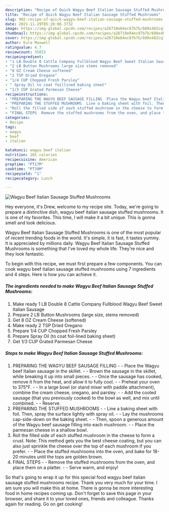 ```yaml
---
description: "Recipe of Quick Wagyu Beef Italian Sausage Stuffed Mushrooms"
title: "Recipe of Quick Wagyu Beef Italian Sausage Stuffed Mushrooms"
slug: 902-recipe-of-quick-wagyu-beef-italian-sausage-stuffed-mushrooms
date: 2021-11-29T05:28:06.373Z
image: https://img-global.cpcdn.com/recipes/a26710e84ec87b7b/680x482cq70/wagyu-beef-italian-sausage-stuffed-mushrooms-recipe-main-photo.jpg
thumbnail: https://img-global.cpcdn.com/recipes/a26710e84ec87b7b/680x482cq70/wagyu-beef-italian-sausage-stuffed-mushrooms-recipe-main-photo.jpg
cover: https://img-global.cpcdn.com/recipes/a26710e84ec87b7b/680x482cq70/wagyu-beef-italian-sausage-stuffed-mushrooms-recipe-main-photo.jpg
author: Eula Maxwell
ratingvalue: 4.7
reviewcount: 35015
recipeingredient:
- "1 LB Double 8 Cattle Company Fullblood Wagyu Beef Sweet Italian Sausage"
- "2 LB Button Mushrooms large size stems removed"
- "8 OZ Cream Cheese softened"
- "2 TSP Dried Oregano"
- "1/4 CUP Chopped Fresh Parsley"
- " Spray Oil to coat foillined baking sheet"
- "1/3 CUP Grated Parmesan Cheese"
recipeinstructions:
- "PREPARING THE WAGYU BEEF SAUSAGE FILLING  Place the Wagyu beef Italian sausage in the skillet.  Brown the sausage in the skillet, while breaking it up into small pieces.  Once the sausage has cooked, remove it from the heat, and allow it to fully cool.  Preheat your oven to 375°F.  In a large bowl (or stand mixer with paddle attachment), combine the cream cheese, oregano, and parsley.  Add the cooled sausage (that you previously cooked) to the bowl as well, and mix until combined.  Reserve."
- "PREPARING THE STUFFED MUSHROOMS  Line a baking sheet with foil. Then, spray the surface lightly with spray oil.  Lay the mushrooms cap-side-down on the baking sheet.  Then, spoon a generous amount of the Wagyu beef sausage filling into each mushroom.  Place the parmesan cheese in a shallow bowl."
- "Roll the filled side of each stuffed mushroom in the cheese to form a crust. Note: This method gets you the best cheese coating, but you can also just sprinkle the cheese over the top of each mushroom if you prefer.  Place the stuffed mushrooms into the oven, and bake for 18-20 minutes until the tops are golden brown."
- "FINAL STEPS  Remove the stuffed mushrooms from the oven, and place them on a platter.  Serve warm, and enjoy!"
categories:
- Recipe
tags:
- wagyu
- beef
- italian

katakunci: wagyu beef italian 
nutrition: 201 calories
recipecuisine: American
preptime: "PT17M"
cooktime: "PT39M"
recipeyield: "1"
recipecategory: Lunch

---
```



![Wagyu Beef Italian Sausage Stuffed Mushrooms](https://img-global.cpcdn.com/recipes/a26710e84ec87b7b/680x482cq70/wagyu-beef-italian-sausage-stuffed-mushrooms-recipe-main-photo.jpg)

Hey everyone, it's Drew, welcome to my recipe site. Today, we're going to prepare a distinctive dish, wagyu beef italian sausage stuffed mushrooms. It is one of my favorites. This time, I will make it a bit unique. This is gonna smell and look delicious.



Wagyu Beef Italian Sausage Stuffed Mushrooms is one of the most popular of recent trending foods in the world. It's simple, it is fast, it tastes yummy. It is appreciated by millions daily. Wagyu Beef Italian Sausage Stuffed Mushrooms is something that I've loved my whole life. They're nice and they look fantastic.


To begin with this recipe, we must first prepare a few components. You can cook wagyu beef italian sausage stuffed mushrooms using 7 ingredients and 4 steps. Here is how you can achieve it.

<!--inarticleads1-->

##### The ingredients needed to make Wagyu Beef Italian Sausage Stuffed Mushrooms:

1. Make ready 1 LB Double 8 Cattle Company Fullblood Wagyu Beef Sweet Italian Sausage
1. Prepare 2 LB Button Mushrooms (large size, stems removed)
1. Get 8 OZ Cream Cheese (softened)
1. Make ready 2 TSP Dried Oregano
1. Prepare 1/4 CUP Chopped Fresh Parsley
1. Prepare  Spray Oil (to coat foil-lined baking sheet)
1. Get 1/3 CUP Grated Parmesan Cheese




<!--inarticleads2-->

##### Steps to make Wagyu Beef Italian Sausage Stuffed Mushrooms:

1. PREPARING THE WAGYU BEEF SAUSAGE FILLING -  - Place the Wagyu beef Italian sausage in the skillet. -  - Brown the sausage in the skillet, while breaking it up into small pieces. -  - Once the sausage has cooked, remove it from the heat, and allow it to fully cool. -  - Preheat your oven to 375°F. -  - In a large bowl (or stand mixer with paddle attachment), combine the cream cheese, oregano, and parsley. -  - Add the cooled sausage (that you previously cooked) to the bowl as well, and mix until combined. -  - Reserve.
1. PREPARING THE STUFFED MUSHROOMS -  - Line a baking sheet with foil. Then, spray the surface lightly with spray oil. -  - Lay the mushrooms cap-side-down on the baking sheet. -  - Then, spoon a generous amount of the Wagyu beef sausage filling into each mushroom. -  - Place the parmesan cheese in a shallow bowl.
1. Roll the filled side of each stuffed mushroom in the cheese to form a crust. Note: This method gets you the best cheese coating, but you can also just sprinkle the cheese over the top of each mushroom if you prefer. -  - Place the stuffed mushrooms into the oven, and bake for 18-20 minutes until the tops are golden brown.
1. FINAL STEPS -  - Remove the stuffed mushrooms from the oven, and place them on a platter. -  - Serve warm, and enjoy!




So that's going to wrap it up for this special food wagyu beef italian sausage stuffed mushrooms recipe. Thank you very much for your time. I am sure you will make this at home. There is gonna be more interesting food in home recipes coming up. Don't forget to save this page in your browser, and share it to your loved ones, friends and colleague. Thanks again for reading. Go on get cooking!
